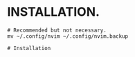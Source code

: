 # INSTALLATION.
```
# Recommended but not necessary.
mv ~/.config/nvim ~/.config/nvim.backup

# Installation
```
